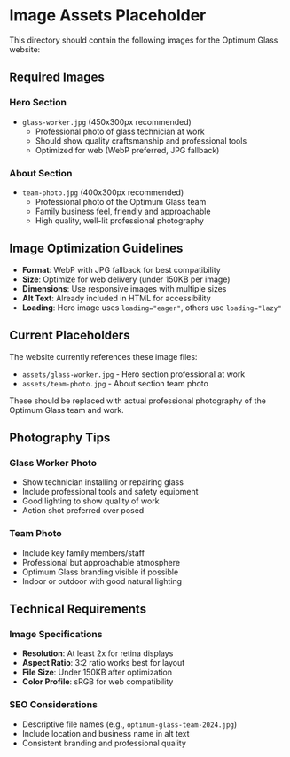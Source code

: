 # Image Assets Placeholder

This directory should contain the following images for the Optimum Glass website:

## Required Images

### Hero Section
- `glass-worker.jpg` (450x300px recommended)
  - Professional photo of glass technician at work
  - Should show quality craftsmanship and professional tools
  - Optimized for web (WebP preferred, JPG fallback)

### About Section  
- `team-photo.jpg` (400x300px recommended)
  - Professional photo of the Optimum Glass team
  - Family business feel, friendly and approachable
  - High quality, well-lit professional photography

## Image Optimization Guidelines

- **Format**: WebP with JPG fallback for best compatibility
- **Size**: Optimize for web delivery (under 150KB per image)
- **Dimensions**: Use responsive images with multiple sizes
- **Alt Text**: Already included in HTML for accessibility
- **Loading**: Hero image uses `loading="eager"`, others use `loading="lazy"`

## Current Placeholders

The website currently references these image files:
- `assets/glass-worker.jpg` - Hero section professional at work
- `assets/team-photo.jpg` - About section team photo

These should be replaced with actual professional photography of the Optimum Glass team and work.

## Photography Tips

### Glass Worker Photo
- Show technician installing or repairing glass
- Include professional tools and safety equipment
- Good lighting to show quality of work
- Action shot preferred over posed

### Team Photo
- Include key family members/staff
- Professional but approachable atmosphere
- Optimum Glass branding visible if possible
- Indoor or outdoor with good natural lighting

## Technical Requirements

### Image Specifications
- **Resolution**: At least 2x for retina displays
- **Aspect Ratio**: 3:2 ratio works best for layout
- **File Size**: Under 150KB after optimization
- **Color Profile**: sRGB for web compatibility

### SEO Considerations
- Descriptive file names (e.g., `optimum-glass-team-2024.jpg`)
- Include location and business name in alt text
- Consistent branding and professional quality